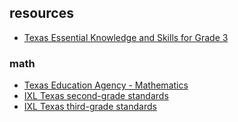 ## resources

- [Texas Essential Knowledge and Skills for Grade 3]

[Texas Essential Knowledge and Skills for Grade 3]: https://tea.texas.gov/sites/default/files/Grade3_TEKS_0817.pdf

### math

- [Texas Education Agency - Mathematics]
- [IXL Texas second-grade standards]
- [IXL Texas third-grade standards]

[Texas Education Agency - Mathematics]: https://tea.texas.gov/academics/subject-areas/mathematics
[IXL Texas second-grade standards]:https://www.ixl.com/standards/texas/math/grade-2
[IXL Texas third-grade standards]: https://www.ixl.com/standards/texas/math/grade-3
